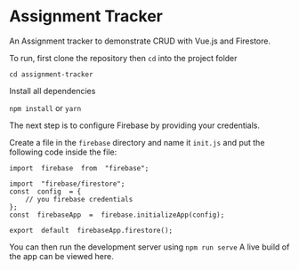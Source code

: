 # Assignment Tracker
An Assignment tracker to demonstrate CRUD with Vue.js and Firestore.  
  
To run, first clone the repository then `cd` into the project folder  
  
`cd assignment-tracker`  
  
Install all dependencies  
  
`npm install` or `yarn`  
  
The next step is to configure Firebase by providing your credentials.   
  
Create a file in the `firebase` directory and name it `init.js` and put the following code inside the file:
```
import  firebase  from  "firebase";

import  "firebase/firestore";
const  config  = {
    // you firebase credentials
};
const  firebaseApp  =  firebase.initializeApp(config);

export  default  firebaseApp.firestore();
```
You can then run the development server using
`npm run serve`
A live build of the app can be viewed here.
